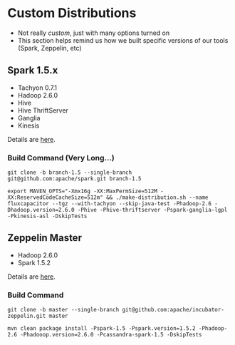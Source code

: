 # Custom Distributions
* Not really *custom*, just with many options turned on
* This section helps remind us how we built specific versions of our tools (Spark, Zeppelin, etc)

## Spark 1.5.x
* Tachyon 0.7.1
* Hadoop 2.6.0
* Hive
* Hive ThriftServer
* Ganglia
* Kinesis

Details are [here](http://spark.apache.org/docs/latest/building-spark.html).

### Build Command (Very Long...)
```
git clone -b branch-1.5 --single-branch git@github.com:apache/spark.git branch-1.5
```
```
export MAVEN_OPTS="-Xmx16g -XX:MaxPermSize=512M -XX:ReservedCodeCacheSize=512m" && ./make-distribution.sh --name fluxcapacitor --tgz --with-tachyon --skip-java-test -Phadoop-2.6 -Dhadoop.version=2.6.0 -Phive -Phive-thriftserver -Pspark-ganglia-lgpl -Pkinesis-asl -DskipTests
```

## Zeppelin Master
* Hadoop 2.6.0
* Spark 1.5.2

Details are [here](https://github.com/apache/incubator-zeppelin).

### Build Command
```
git clone -b master --single-branch git@github.com:apache/incubator-zeppelin.git master
```
```
mvn clean package install -Pspark-1.5 -Pspark.version=1.5.2 -Phadoop-2.6 -Phadooop.version=2.6.0 -Pcassandra-spark-1.5 -DskipTests
```